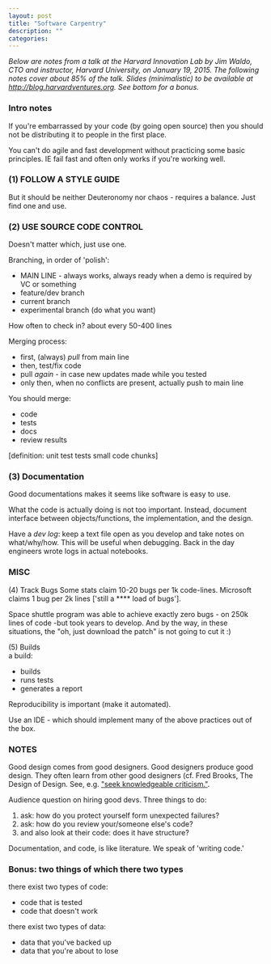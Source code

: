 ```yaml
---
layout: post
title: "Software Carpentry"
description: ""
categories: 
---
```


<i>Below are notes from a talk at the Harvard Innovation Lab by Jim Waldo, CTO and instructor, Harvard University, on January 19, 2015. The following notes cover about 85% of the talk. Slides (minimalistic) to be available at http://blog.harvardventures.org. See bottom for a bonus.</i>

### Intro notes
If you're embarrassed by your code (by going open source) then you should not be distributing it to people in the first place.

You can't do agile and fast development without practicing some basic principles. IE fail fast and often only works if you're working well.

### (1) FOLLOW A STYLE GUIDE
But it should be neither Deuteronomy nor chaos - requires a balance. Just find one and use.

### (2) USE SOURCE CODE CONTROL

Doesn't matter which, just use one.

Branching, in order of 'polish':  
* MAIN LINE - always works, always ready when a demo is required by VC or something  
* feature/dev branch  
* current branch  
* experimental branch (do what you want)  

How often to check in? about every 50-400 lines

Merging process:  
* first, (always) *pull* from main line  
* then, test/fix code  
* pull *again* - in case new updates made while you tested  
* only then, when no conflicts are present, actually push to main line  

You should merge:  
* code  
* tests  
* docs  
* review results  

[definition: unit test tests small code chunks]

### (3) Documentation
Good documentations makes it seems like software is easy to use.

What the code is actually doing is not too important. Instead, document interface between objects/functions, the implementation, and the design.

Have a *dev log*: keep a text file open as you develop and take notes on what/why/how. This will be useful when debugging. Back in the day engineers wrote logs in actual notebooks.

### MISC
(4) Track Bugs
Some stats claim 10-20 bugs per 1k code-lines. Microsoft claims 1 bug per 2k lines ['still a **** load of bugs'].

Space shuttle program was able to achieve exactly zero bugs - on 250k lines of code  -but took years to develop. And by the way, in these situations, the "oh, just download the patch" is not going to cut it :) 

(5) Builds  
a build:  
* builds  
* runs tests  
* generates a report  

Reproducibility is important (make it automated). 

Use an IDE - which should implement many of the above practices out of the box.

### NOTES
Good design comes from good designers. Good designers produce good design. They often learn from other good designers (cf. Fred Brooks, The Design of Design. See, e.g. ["seek knowledgeable criticism."](http://www.wired.com/2010/07/ff_fred_brooks/).

Audience question on hiring good devs. Three things to do:  
1. ask: how do you protect yourself form unexpected failures?  
2. ask: how do you review your/someone else's code?  
3. and also look at their code: does it have structure?  

Documentation, and code, is like literature. We speak of 'writing code.'

### Bonus: two things of which there two types

there exist two types of code:  
* code that is tested  
* code that doesn't work  

there exist two types of data:  
* data that you've backed up  
* data that you're about to lose  
